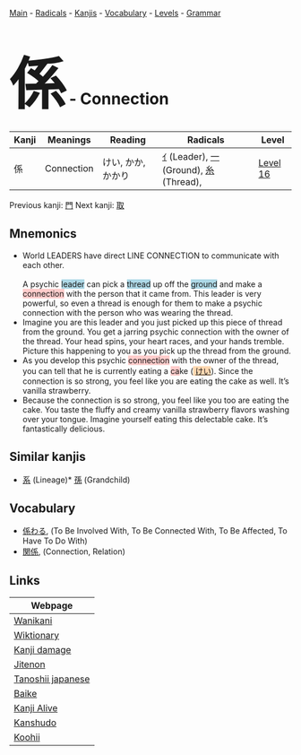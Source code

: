 <style> bigfont {font-size: 100px}</style>
[Main](../index.md) -
[Radicals](../radicals.md) -
[Kanjis](../kanjis.md) -
[Vocabulary](../vocabulary.md) -
[Levels](../levels.md) -
[Grammar](../grammar.md)
# <bigfont> 係</bigfont> - Connection 

| Kanji | Meanings | Reading | Radicals | Level |
| --- | --- | --- | --- | --- |
| 係 | Connection | けい, かか, かかり | [ｲ](../radicals/ｲ.md) (Leader), [一](../radicals/一.md) (Ground), [糸](../radicals/糸.md) (Thread),  | [Level 16](../levels/wk_level16.md) |

Previous kanji: [門](門.md) Next kanji: [取](取.md) 

## Mnemonics
 * World LEADERS have direct LINE CONNECTION to communicate with each other.<br><br>A psychic <span style="background-color:#ADD8E6"> leader</span> can pick a <span style="background-color:#ADD8E6"> thread</span> up off the <span style="background-color:#ADD8E6"> ground</span> and make a <span style="background-color:#ffcccb"> connection</span> with the person that it came from. This leader is very powerful, so even a thread is enough for them to make a psychic connection with the person who was wearing the thread.
* Imagine you are this leader and you just picked up this piece of thread from the ground. You get a jarring psychic connection with the owner of the thread. Your head spins, your heart races, and your hands tremble. Picture this happening to you as you pick up the thread from the ground.
* As you develop this psychic <span style="background-color:#ffcccb"> connection</span> with the owner of the thread, you can tell that he is currently eating a <span style="background-color:#ffcccb"> ca</span>ke (<span style="background-color:#fed8b1"> [けい](https://jisho.org/search/けい)</span>). Since the connection is so strong, you feel like you are eating the cake as well. It’s vanilla strawberry.
* Because the connection is so strong, you feel like you too are eating the cake. You taste the fluffy and creamy vanilla strawberry flavors washing over your tongue. Imagine yourself eating this delectable cake. It’s fantastically delicious.


## Similar kanjis
 * [系](系.md) (Lineage)* [孫](孫.md) (Grandchild)


## Vocabulary
 * [係わる](../vocabulary/係.md), (To Be Involved With, To Be Connected With, To Be Affected, To Have To Do With)
* [関係](../vocabulary/係.md), (Connection, Relation)



## Links 

| Webpage |
| --- |
| [Wanikani          ](https://www.wanikani.com/kanji/係) |
| [Wiktionary        ](https://en.wiktionary.org/wiki/係) |
| [Kanji damage      ](http://www.kanjidamage.com/kanji/search?utf8=✓&q=係) |
| [Jitenon           ](https://jitenon.com/kanji/係) |
| [Tanoshii japanese ](https://www.tanoshiijapanese.com/dictionary/kanji.cfm?k=係) |
| [Baike             ](https://baike.baidu.com/item/係) |
| [Kanji Alive       ](https://app.kanjialive.com/係) |
| [Kanshudo          ](https://www.kanshudo.com/searchmn?q=係) |
| [Koohii            ](https://kanji.koohii.com/study/kanji/係) |
